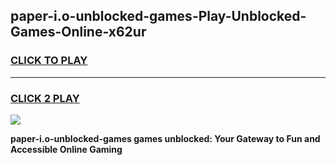 
## paper-i.o-unblocked-games-Play-Unblocked-Games-Online-x62ur
<h3>
<a href="https://premium76.site?title=paper-i.o-unblocked-games&ref=24A">CLICK TO PLAY</a></h3>
<hr>

<h3>
<a href="https://premium76.site?title=paper-i.o-unblocked-games&ref=24A">CLICK 2 PLAY</a>
  
</h3>

<a href="https://premium76.site?title=paper-i.o-unblocked-games&ref=24A"><img src="https://clearcache.store/games.png"></a>


**paper-i.o-unblocked-games games unblocked: Your Gateway to Fun and Accessible Online Gaming**
